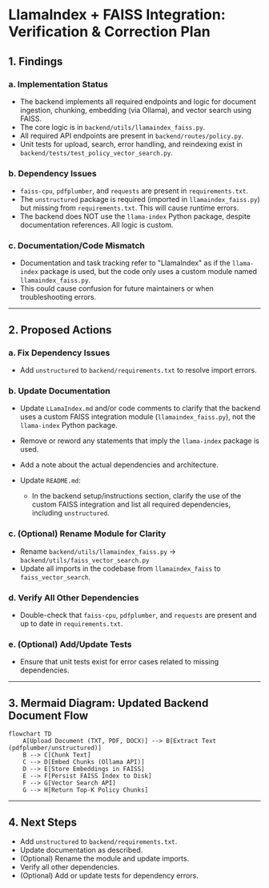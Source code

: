 # LlamaIndex + FAISS Integration: Verification & Correction Plan

## 1. Findings

### a. Implementation Status
- The backend implements all required endpoints and logic for document ingestion, chunking, embedding (via Ollama), and vector search using FAISS.
- The core logic is in `backend/utils/llamaindex_faiss.py`.
- All required API endpoints are present in `backend/routes/policy.py`.
- Unit tests for upload, search, error handling, and reindexing exist in `backend/tests/test_policy_vector_search.py`.

### b. Dependency Issues
- `faiss-cpu`, `pdfplumber`, and `requests` are present in `requirements.txt`.
- The `unstructured` package is required (imported in `llamaindex_faiss.py`) but missing from `requirements.txt`. This will cause runtime errors.
- The backend does NOT use the `llama-index` Python package, despite documentation references. All logic is custom.

### c. Documentation/Code Mismatch
- Documentation and task tracking refer to "LlamaIndex" as if the `llama-index` package is used, but the code only uses a custom module named `llamaindex_faiss.py`.
- This could cause confusion for future maintainers or when troubleshooting errors.

---

## 2. Proposed Actions

### a. Fix Dependency Issues
- Add `unstructured` to `backend/requirements.txt` to resolve import errors.

### b. Update Documentation
- Update `LLamaIndex.md` and/or code comments to clarify that the backend uses a custom FAISS integration module (`llamaindex_faiss.py`), not the `llama-index` Python package.
- Remove or reword any statements that imply the `llama-index` package is used.
- Add a note about the actual dependencies and architecture.

- Update `README.md`:
  - In the backend setup/instructions section, clarify the use of the custom FAISS integration and list all required dependencies, including `unstructured`.

### c. (Optional) Rename Module for Clarity
- Rename `backend/utils/llamaindex_faiss.py` → `backend/utils/faiss_vector_search.py`
- Update all imports in the codebase from `llamaindex_faiss` to `faiss_vector_search`.

### d. Verify All Other Dependencies
- Double-check that `faiss-cpu`, `pdfplumber`, and `requests` are present and up to date in `requirements.txt`.

### e. (Optional) Add/Update Tests
- Ensure that unit tests exist for error cases related to missing dependencies.

---

## 3. Mermaid Diagram: Updated Backend Document Flow

```mermaid
flowchart TD
    A[Upload Document (TXT, PDF, DOCX)] --> B[Extract Text (pdfplumber/unstructured)]
    B --> C[Chunk Text]
    C --> D[Embed Chunks (Ollama API)]
    D --> E[Store Embeddings in FAISS]
    E --> F[Persist FAISS Index to Disk]
    F --> G[Vector Search API]
    G --> H[Return Top-K Policy Chunks]
```

---

## 4. Next Steps

- Add `unstructured` to `backend/requirements.txt`.
- Update documentation as described.
- (Optional) Rename the module and update imports.
- Verify all other dependencies.
- (Optional) Add or update tests for dependency errors.